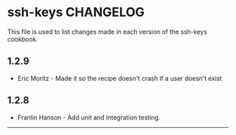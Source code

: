  ssh-keys CHANGELOG
========================

This file is used to list changes made in each version of the ssh-keys cookbook.

1.2.9
-----
- Eric Moritz - Made it so the recipe doesn't crash if a user doesn't exist

1.2.8
-----
- Franlin Hanson - Add unit and integration testing.

- - -
